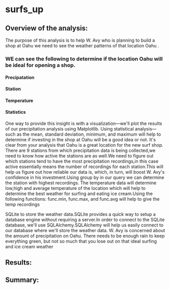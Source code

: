 # surfs_up
## Overview of the analysis:
The purpose of this analysis is to help W. Avy who is planning to build a shop at Oahu we need to see the weather patterns of that location Oahu .
### WE can see the following to determine if the location Oahu will be ideal for opening a shop.
#### Precipatation
#### Station
#### Temperature
#### Statistics
One way to provide this insight is with a visualization—we'll plot the results of our precipitation analysis using Matplotlib.
Using statistical analysis—such as the mean, standard deviation, minimum, and maximum will help to determine if investing in the shop at Oahu will be a good idea or not.
It's clear from your analysis that Oahu is a great location for the new surf shop.
There are 9 stations from which precipitation data is being collected,we need to know how active the stations are as well.We need to figure out which stations tend to have the most precipitation recordings,in this case active essentially means the number of recordings for each station.This will help us figure out how reliable our data is, which, in turn, will boost W. Avy's confidence in his investment.Using group by in our query we can determine the station with highest recordings.
The temperature data will determine low,high and average temperature of the location which will help to determine the best weather for surfing and eating ice cream.Using the following functions: func.min, func.max, and func.avg  will help to give the temp recordings
  
SQLite to store the weather data.SQLite provides a quick way to setup a database engine without requiring a server.In order to connect to the SQLite database, we'll use SQLAlchemy.SQLAlchemy will help us easily connect to our database where we'll store the weather data.
W. Avy is concerned about the amount of precipitation on Oahu. There needs to be enough rain to keep everything green, but not so much that you lose out on that ideal surfing and ice cream weather




## Results:



## Summary:
